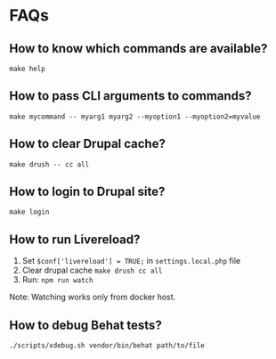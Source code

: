 # FAQs

## How to know which commands are available?
```
make help
```

## How to pass CLI arguments to commands?
```
make mycommand -- myarg1 myarg2 --myoption1 --myoption2=myvalue
```

## How to clear Drupal cache?
```
make drush -- cc all
```

## How to login to Drupal site?
```
make login
```

## How to run Livereload?
1. Set `$conf['livereload'] = TRUE;` in `settings.local.php` file
2. Clear drupal cache `make drush cc all`
3. Run: `npm run watch`

Note: Watching works only from docker host.

## How to debug Behat tests?
```
./scripts/xdebug.sh vendor/bin/behat path/to/file
```
